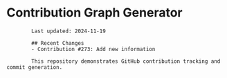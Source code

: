 # Contribution Graph Generator
            
            Last updated: 2024-11-19
            
            ## Recent Changes
            - Contribution #273: Add new information
            
            This repository demonstrates GitHub contribution tracking and commit generation.
        